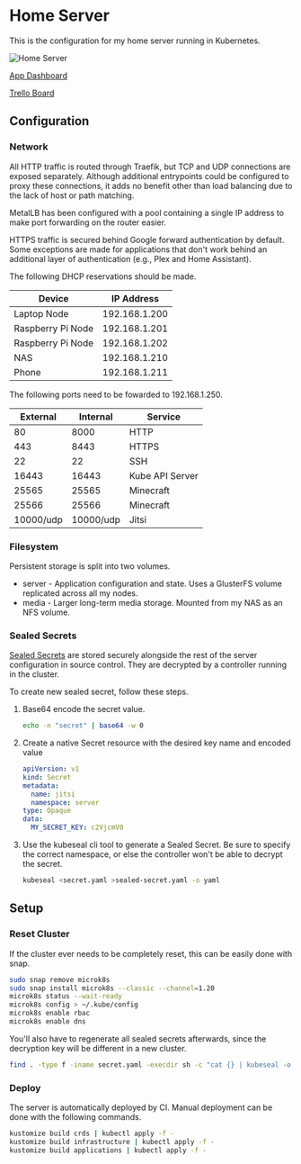 # Home Server

This is the configuration for my home server running in Kubernetes.

![Home Server](https://github.com/mchill/home/workflows/Home%20Server/badge.svg)

[App Dashboard](https://mchill.io)

[Trello Board](https://trello.com/b/XNVnSBvI/home-server)

## Configuration

### Network

All HTTP traffic is routed through Traefik, but TCP and UDP connections are exposed separately. Although additional entrypoints could be configured to proxy these connections, it adds no benefit other than load balancing due to the lack of host or path matching.

MetalLB has been configured with a pool containing a single IP address to make port forwarding on the router easier.

HTTPS traffic is secured behind Google forward authentication by default. Some exceptions are made for applications that don't work behind an additional layer of authentication (e.g., Plex and Home Assistant).

The following DHCP reservations should be made.

Device            | IP Address
---               | ---
Laptop Node       | 192.168.1.200
Raspberry Pi Node | 192.168.1.201
Raspberry Pi Node | 192.168.1.202
NAS               | 192.168.1.210
Phone             | 192.168.1.211

The following ports need to be fowarded to 192.168.1.250.

External  | Internal  | Service
---       | ---       | ---
80        | 8000      | HTTP
443       | 8443      | HTTPS
22        | 22        | SSH
16443     | 16443     | Kube API Server
25565     | 25565     | Minecraft
25566     | 25566     | Minecraft
10000/udp | 10000/udp | Jitsi

### Filesystem

Persistent storage is split into two volumes.

* server - Application configuration and state. Uses a GlusterFS volume replicated across all my nodes.
* media - Larger long-term media storage. Mounted from my NAS as an NFS volume.

### Sealed Secrets

[Sealed Secrets](https://github.com/bitnami-labs/sealed-secrets) are stored securely alongside the rest of the server configuration in source control. They are decrypted by a controller running in the cluster.

To create new sealed secret, follow these steps.

1. Base64 encode the secret value.

    ```bash
    echo -n "secret" | base64 -w 0
    ```

2. Create a native Secret resource with the desired key name and encoded value

    ```yaml
    apiVersion: v1
    kind: Secret
    metadata:
      name: jitsi
      namespace: server
    type: Opaque
    data:
      MY_SECRET_KEY: c2VjcmV0
    ```

3. Use the kubeseal cli tool to generate a Sealed Secret. Be sure to specify the correct namespace, or else the controller won't be able to decrypt the secret.

    ```bash
    kubeseal <secret.yaml >sealed-secret.yaml -o yaml
    ```

## Setup

### Reset Cluster

If the cluster ever needs to be completely reset, this can be easily done with snap.

```bash
sudo snap remove microk8s
sudo snap install microk8s --classic --channel=1.20
microk8s status --wait-ready
microk8s config > ~/.kube/config
microk8s enable rbac
microk8s enable dns
```

You'll also have to regenerate all sealed secrets afterwards, since the decryption key will be different in a new cluster.

```bash
find . -type f -iname secret.yaml -execdir sh -c "cat {} | kubeseal -o yaml > sealed-secret.yaml" \;
```

### Deploy

The server is automatically deployed by CI. Manual deployment can be done with the following commands.

```bash
kustomize build crds | kubectl apply -f -
kustomize build infrastructure | kubectl apply -f -
kustomize build applications | kubectl apply -f -
```
